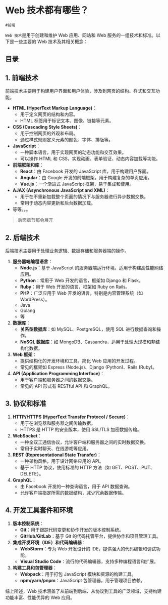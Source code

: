 
# Web 技术都有哪些？


`#前端` 

`Web 技术`是用于创建和维护 Web 应用、网站和 Web 服务的一组技术和标准。以下是一些主要的 Web 技术及其相关概念：


## 目录
<!-- toc -->
 ## 1. 前端技术 

前端技术主要用于构建用户界面和用户体验，涉及到网页的结构、样式和交互功能。

- **HTML (HyperText Markup Language)**：
	- 用于定义网页的结构和内容。
	- HTML 标签用于标记文本、图像、链接等元素。
- **CSS (Cascading Style Sheets)**：
	- 用于控制网页的外观和布局。
	- 通过样式规则定义元素的颜色、字体、排版等。
- **JavaScript**：
	- 一种脚本语言，用于实现网页的动态功能和交互效果。
	- 可以操作 HTML 和 CSS，实现动画、表单验证、动态内容加载等功能。
- **前端框架和库**：
	- **React**：由 Facebook 开发的 JavaScript 库，用于构建用户界面。
	- **Angular**：由 Google 开发的前端框架，用于构建复杂的单页应用。
	- **Vue.js**：一个渐进式 JavaScript 框架，易于集成和使用。
- **AJAX (Asynchronous JavaScript and XML)**：
	- 用于在不重新加载整个页面的情况下与服务器进行异步数据交换。
	- 常用于动态内容更新和后台数据加载。
- 等等。。。

> 后面章节都会展开

## 2. 后端技术

后端技术主要用于处理业务逻辑、数据存储和服务器端的操作。

1. **服务器端编程语言**：
	- **Node.js**：基于 JavaScript 的服务器端运行环境，适用于构建高性能网络应用。
	- **Python**：常用于 Web 开发的语言，框架如 Django 和 Flask。
	- **Ruby**：用于 Web 开发的语言，框架如 Ruby on Rails。
	- **PHP**：广泛应用于 Web 开发的语言，特别是内容管理系统（如 WordPress）。
	- Java
	- Golang 
	- 等
2. **数据库**：
	- **关系型数据库**：如 MySQL、PostgreSQL，使用 SQL 进行数据查询和操作。
	- **NoSQL 数据库**：如 MongoDB、Cassandra，适用于处理大规模和非结构化数据。
3. **Web 框架**：
	- 提供结构化的开发环境和工具，简化 Web 应用的开发过程。
	- 常见的框架如 Express (Node.js)、Django (Python)、Rails (Ruby)。
4. **API (Application Programming Interface)**：
	- 用于客户端和服务器之间的数据交换。
	- 常见的 API 形式有 RESTful API 和 GraphQL。

## 3. 协议和标准

1. **HTTP/HTTPS (HyperText Transfer Protocol / Secure)**：
	- 用于在浏览器和服务器之间传输数据。
	- HTTPS 是 HTTP 的安全版本，使用 SSL/TLS 加密数据传输。
2. **WebSocket**：
	- 一种全双工通信协议，允许客户端和服务器之间的实时数据交换。
	- 常用于实时聊天、在线游戏等应用。
3. **REST (Representational State Transfer)**：
	- 一种架构风格，用于设计网络应用的 API。
	- 基于 HTTP 协议，使用标准的 HTTP 方法（如 GET、POST、PUT、DELETE）。
4. **GraphQL**：
	- 由 Facebook 开发的一种查询语言，用于 API 数据查询。
	- 允许客户端指定所需的数据结构，减少冗余数据传输。

## 4. 开发工具套件和环境

1. **版本控制系统**：
	- **Git**：用于跟踪代码变更和协作开发的版本控制系统。
	- **GitHub/GitLab**：基于 Git 的代码托管平台，提供协作和项目管理工具。
2. **集成开发环境（IDE）和代码编辑器**：
	- **WebStorm**：专为 Web 开发设计的 IDE，提供强大的代码编辑和调试功能。
	- **Visual Studio Code**：流行的代码编辑器，支持多种编程语言和扩展。
3. **构建工具和包管理器**：
	- **Webpack**：用于打包 JavaScript 模块和资源的构建工具。
	- **npm/yarn/pnpm**：JavaScript 包管理器，用于管理项目依赖。

综上所述，Web 技术涵盖了从前端到后端、从协议到工具的广泛领域，支持构建功能丰富、性能优异的 Web 应用。
